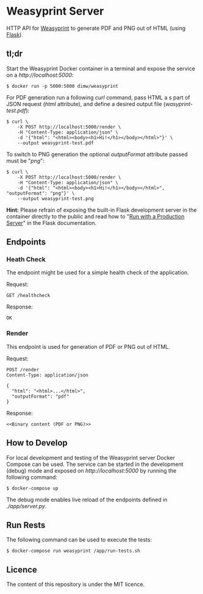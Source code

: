 # Weasyprint Server

HTTP API for [Weasyprint] to generate PDF and PNG out of HTML (using [Flask]).

## tl;dr

Start the Weasyprint Docker container in a terminal and expose the service on a _http://localhost:5000_:

    $ docker run -p 5000:5000 dimw/weasyprint

For PDF generation run a following _curl_ command, pass HTML a s part of JSON request (_html_ attribute), and define a desired output file (_wasyprint-test.pdf_):
    
    $ curl \
        -X POST http://localhost:5000/render \
        -H "Content-Type: application/json" \
        -d '{"html": "<html><body><h1>Hi!</h1></body></html>"}' \
        --output weasyprint-test.pdf

To switch to PNG generation the optional _outputFormat_ attribute passed must be "_png_":

    $ curl \
        -X POST http://localhost:5000/render \
        -H "Content-Type: application/json" \
        -d '{"html": "<html><body><h1>Hi!</h1></body></html>", "outputFormat": "png"}' \
        --output weasyprint-test.png

**Hint:** Please refrain of exposing the built-in Flask development server in the container directly to the 
public and read how to "[Run with a Production Server](https://flask.palletsprojects.com/en/1.1.x/tutorial/deploy/#run-with-a-production-server)"
in the Flask documentation.

## Endpoints

### Heath Check

The endpoint might be used for a simple health check of the application. 

Request:
    
    GET /healthcheck

Response:

    OK


### Render

This endpoint is used for generation of PDF or PNG out of HTML.

Request:

    POST /render
    Content-Type: application/json
    
    {
      "html": "<html>...</html>",
      "outputFormat": "pdf"
    }

Response:

    <<Binary content (PDF or PNG)>>

## How to Develop

For local development and testing of the Weasyprint server Docker Compose can be used. 
The service can be started in the development (debug) mode and exposed on _http://localhost:5000_ 
by running the following command:

    $ docker-compose up

The debug mode enables live reload of the endpoints defined in _./app/server.py_.  

## Run Rests

The following command can be used to execute the tests:

    $ docker-compose run weasyprint /app/run-tests.sh

## Licence

The content of this repository is under the MIT licence.

[Weasyprint]: https://weasyprint.org/
[Flask]: https://flask.palletsprojects.com/en/1.1.x/
